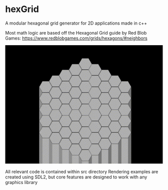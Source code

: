 # hexGrid
A modular hexagonal grid generator for 2D applications made in c++

Most math logic are based off the Hexagonal Grid guide by Red Blob Games:
https://www.redblobgames.com/grids/hexagons/#neighbors

![](https://github.com/alexBriauzov/hexGrid/blob/main/github/hexgif.gif)

All relevant code is contained within src directory
Rendering examples are created using SDL2, but core features are designed to work with any graphics library

